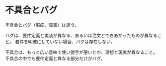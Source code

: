 # 不具合とバグ

不具合とバグ（瑕疵、障害）は違う。

バグは、要件定義と実装が異なる、あるいは注文とできあがったものが異なること。
要件を明確にしていない場合、バグは存在しない。

不具合は、もっと広い意味で使い勝手が悪いとか、理想と現実が異なること。
不具合の中でも要件定義と異なる部分だけがバグ。
